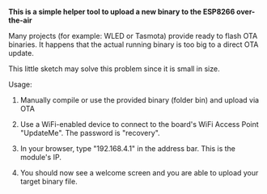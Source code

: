 
**This is a simple helper tool to upload a new binary to the ESP8266 over-the-air**

Many projects (for example: WLED or Tasmota) provide ready to flash OTA binaries.
It happens that the actual running binary is too big to a direct OTA update.

This little sketch may solve this problem since it is small in size.

Usage:

1. Manually compile or use the provided binary (folder bin) and upload via OTA

2. Use a WiFi-enabled device to connect to the board's WiFi Access Point "UpdateMe". The password is "recovery".

3. In your browser, type "192.168.4.1" in the address bar. This is the module's IP.

4. You should now see a welcome screen and you are able to upload your target binary file.